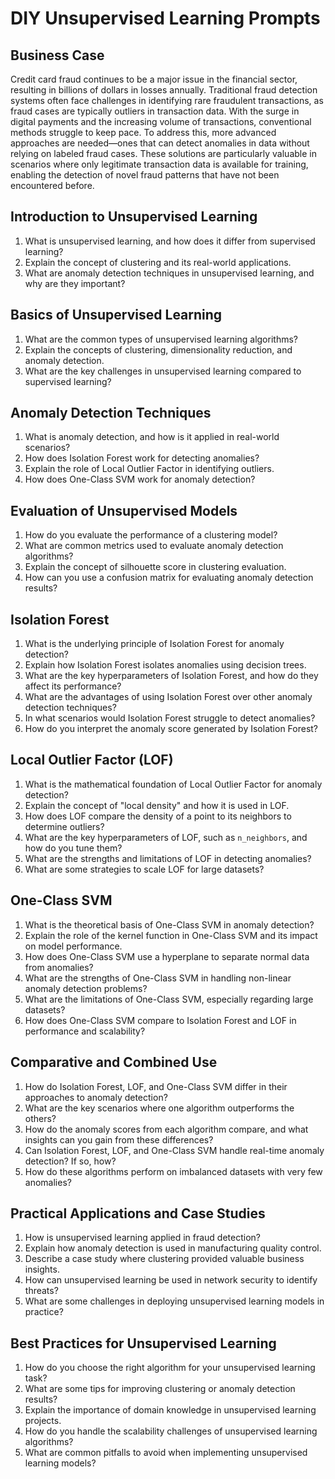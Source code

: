# DIY Unsupervised Learning Prompts

## Business Case
Credit card fraud continues to be a major issue in the financial sector, resulting in billions of dollars in losses annually. Traditional fraud detection systems often face challenges in identifying rare fraudulent transactions, as fraud cases are typically outliers in transaction data. With the surge in digital payments and the increasing volume of transactions, conventional methods struggle to keep pace. To address this, more advanced approaches are needed—ones that can detect anomalies in data without relying on labeled fraud cases. These solutions are particularly valuable in scenarios where only legitimate transaction data is available for training, enabling the detection of novel fraud patterns that have not been encountered before.

## Introduction to Unsupervised Learning

1. What is unsupervised learning, and how does it differ from supervised learning?
2. Explain the concept of clustering and its real-world applications.
3. What are anomaly detection techniques in unsupervised learning, and why are they important?

## Basics of Unsupervised Learning

1. What are the common types of unsupervised learning algorithms?
2. Explain the concepts of clustering, dimensionality reduction, and anomaly detection.
3. What are the key challenges in unsupervised learning compared to supervised learning?

## Anomaly Detection Techniques

1. What is anomaly detection, and how is it applied in real-world scenarios?
2. How does Isolation Forest work for detecting anomalies?
3. Explain the role of Local Outlier Factor in identifying outliers.
4. How does One-Class SVM work for anomaly detection?

## Evaluation of Unsupervised Models

1. How do you evaluate the performance of a clustering model?
2. What are common metrics used to evaluate anomaly detection algorithms?
3. Explain the concept of silhouette score in clustering evaluation.
4. How can you use a confusion matrix for evaluating anomaly detection results?

## Isolation Forest  

1. What is the underlying principle of Isolation Forest for anomaly detection?  
2. Explain how Isolation Forest isolates anomalies using decision trees.    
3. What are the key hyperparameters of Isolation Forest, and how do they affect its performance?   
4. What are the advantages of using Isolation Forest over other anomaly detection techniques?  
5. In what scenarios would Isolation Forest struggle to detect anomalies?  
6. How do you interpret the anomaly score generated by Isolation Forest?   

## Local Outlier Factor (LOF)  

1. What is the mathematical foundation of Local Outlier Factor for anomaly detection?  
2. Explain the concept of "local density" and how it is used in LOF.  
3. How does LOF compare the density of a point to its neighbors to determine outliers?  
4. What are the key hyperparameters of LOF, such as `n_neighbors`, and how do you tune them?  
5. What are the strengths and limitations of LOF in detecting anomalies?  
6. What are some strategies to scale LOF for large datasets?   

## One-Class SVM  

1. What is the theoretical basis of One-Class SVM in anomaly detection?  
2. Explain the role of the kernel function in One-Class SVM and its impact on model performance.  
3. How does One-Class SVM use a hyperplane to separate normal data from anomalies?   
4. What are the strengths of One-Class SVM in handling non-linear anomaly detection problems?  
5. What are the limitations of One-Class SVM, especially regarding large datasets?  
6. How does One-Class SVM compare to Isolation Forest and LOF in performance and scalability?   

## Comparative and Combined Use  

1. How do Isolation Forest, LOF, and One-Class SVM differ in their approaches to anomaly detection?  
2. What are the key scenarios where one algorithm outperforms the others?   
3. How do the anomaly scores from each algorithm compare, and what insights can you gain from these differences?  
4. Can Isolation Forest, LOF, and One-Class SVM handle real-time anomaly detection? If so, how?  
5. How do these algorithms perform on imbalanced datasets with very few anomalies?  

## Practical Applications and Case Studies

1. How is unsupervised learning applied in fraud detection?
2. Explain how anomaly detection is used in manufacturing quality control.
3. Describe a case study where clustering provided valuable business insights.
4. How can unsupervised learning be used in network security to identify threats?
5. What are some challenges in deploying unsupervised learning models in practice?

## Best Practices for Unsupervised Learning

1. How do you choose the right algorithm for your unsupervised learning task?
2. What are some tips for improving clustering or anomaly detection results?
3. Explain the importance of domain knowledge in unsupervised learning projects.
4. How do you handle the scalability challenges of unsupervised learning algorithms?
5. What are common pitfalls to avoid when implementing unsupervised learning models?